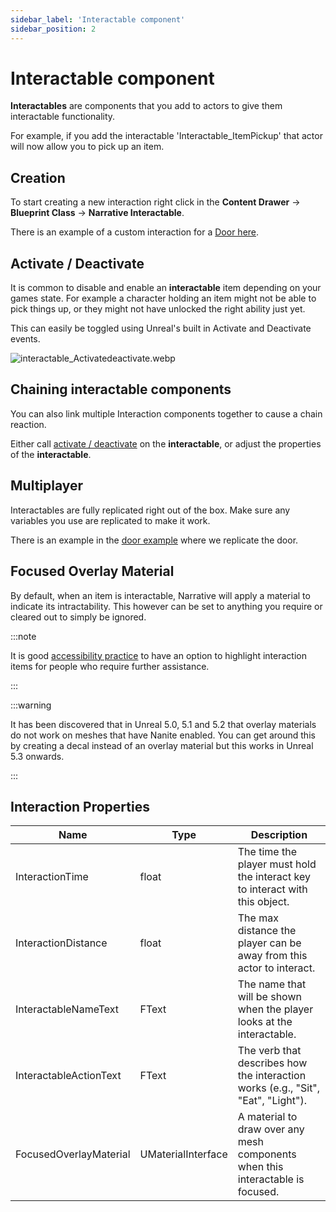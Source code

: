 ```yaml
---
sidebar_label: 'Interactable component'
sidebar_position: 2
---
```


# Interactable component

**Interactables** are components that you add to actors to give them interactable functionality.

For example, if you add the interactable 'Interactable_ItemPickup' that actor will now allow you to pick up an item.

## Creation

To start creating a new interaction right click in the **Content Drawer** -> **Blueprint Class** -> **Narrative Interactable**.

There is an example of a custom interaction for a [Door here](../door-example.md).

## Activate / Deactivate

It is common to disable and enable an **interactable** item depending on your games state. For example a character holding an item might not be able to pick things up, or they might not have unlocked the right ability just yet.

This can easily be toggled using Unreal's built in Activate and Deactivate events.

![interactable_Activatedeactivate.webp](//img/interaction/interactable_Activatedeactivate.webp)

## Chaining interactable components

You can also link multiple Interaction components together to cause a chain reaction. 

Either call [activate / deactivate](./index.md#activate--deactivate) on the **interactable**, or adjust the properties of the **interactable**.

## Multiplayer

Interactables are fully replicated right out of the box. Make sure any variables you use are replicated to make it work.

There is an example in the [door example](../door-example.md#multiplayer) where we replicate the door.

## Focused Overlay Material

By default, when an item is interactable, Narrative will apply a material to indicate its intractability. This however can be set to anything you require or cleared out to simply be ignored.

:::note

It is good [accessibility practice](https://www.accessibilitychecker.org/blog/video-game-accessibility-gaming-for-all/) to have an option to highlight interaction items for people who require further assistance.

:::

:::warning

It has been discovered that in Unreal 5.0, 5.1 and 5.2 that overlay materials do not work on meshes that have Nanite enabled. You can get around this by creating a decal instead of an overlay material but this works in Unreal 5.3 onwards.

:::

## Interaction Properties

| Name                   | Type               | Description                                                                          |
|------------------------|--------------------|--------------------------------------------------------------------------------------|
| InteractionTime        | float              | The time the player must hold the interact key to interact with this object.         |
| InteractionDistance    | float              | The max distance the player can be away from this actor to interact.                 |
| InteractableNameText   | FText              | The name that will be shown when the player looks at the interactable.               |
| InteractableActionText | FText              | The verb that describes how the interaction works (e.g., "Sit", "Eat", "Light").     |
| FocusedOverlayMaterial | UMaterialInterface | A material to draw over any mesh components when this interactable is focused.       |
